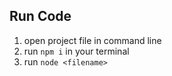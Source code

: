 ## Run Code

1.  open project file in command line
2.  run `npm i` in your terminal
3.  run `node <filename>`
